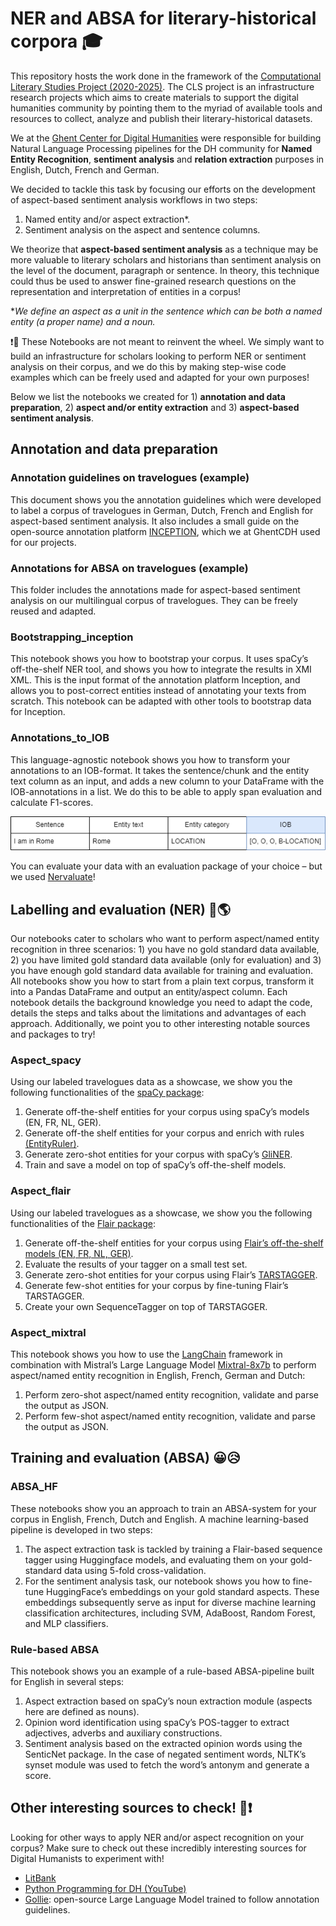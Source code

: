 # NER and ABSA for literary-historical corpora 🎓

This repository hosts the work done in the framework of the [Computational Literary Studies Project (2020-2025)](https://clsinfra.io/). The CLS project is an infrastructure research projects which aims to create materials to support the digital humanities community by pointing them to the myriad of available tools and resources to collect, analyze and publish their literary-historical datasets. 

We at the [Ghent Center for Digital Humanities](https://www.ghentcdh.ugent.be/) were responsible for building Natural Language Processing pipelines for the DH community for **Named Entity Recognition**, **sentiment analysis** and **relation extraction** purposes in English, Dutch, French and German. 

We decided to tackle this task by focusing our efforts on the development of aspect-based sentiment analysis workflows in two steps:
1.	Named entity and/or aspect extraction*.
2.	Sentiment analysis on the aspect and sentence columns.

We theorize that **aspect-based sentiment analysis** as a technique may be more valuable to literary scholars and historians than sentiment analysis on the level of the document, paragraph or sentence. In theory, this technique could thus be used to answer fine-grained research questions on the representation and interpretation of entities in a corpus!

*_We define an aspect as a unit in the sentence which can be both a named entity (a proper name) and a noun._

❗🧠 These Notebooks are not meant to reinvent the wheel. We simply want to build an infrastructure for scholars looking to perform NER or sentiment analysis on their corpus, and we do this by making step-wise code examples which can be freely used and adapted for your own purposes! 

Below we list the notebooks we created for 1) **annotation and data preparation**, 2) **aspect and/or entity extraction** and 3) **aspect-based sentiment analysis**.

## Annotation and data preparation
###	**Annotation guidelines on travelogues (example)**
This document shows you the annotation guidelines which were developed to label a corpus of travelogues in German, Dutch, French and English for aspect-based sentiment analysis. It also includes a small guide on the open-source annotation platform [INCEPTION](https://inception-project.github.io/), which we at GhentCDH used for our projects.
###	**Annotations for ABSA on travelogues (example)**
This folder includes the annotations made for aspect-based sentiment analysis on our multilingual corpus of travelogues. They can be freely reused and adapted.
###	**Bootstrapping_inception**
This notebook shows you how to bootstrap your corpus. It uses spaCy’s off-the-shelf NER tool, and shows you how to integrate the results in XMI XML. This is the input format of the annotation platform Inception, and allows you to post-correct entities instead of annotating your texts from scratch. This notebook can be adapted with other tools to bootstrap data for Inception.
###	**Annotations_to_IOB**
This language-agnostic notebook shows you how to transform your annotations to an IOB-format. It takes the sentence/chunk and the entity text column as an input, and adds a new column to your DataFrame with the IOB-annotations in a list. We do this to be able to apply span evaluation and calculate F1-scores.

![dataframe_to_bio](https://github.com/GhentCDH/CLSinfra/blob/main/Dataframe_to_bio.png)
 
You can evaluate your data with an evaluation package of your choice – but we used [Nervaluate](https://pypi.org/project/nervaluate/)!

## Labelling and evaluation (NER) 🔎🌎
Our notebooks cater to scholars who want to perform aspect/named entity recognition in three scenarios: 1) you have no gold standard data available, 2) you have limited gold standard data available (only for evaluation) and 3) you have enough gold standard data available for training and evaluation. 
All notebooks show you how to start from a plain text corpus, transform it into a Pandas DataFrame and output an entity/aspect column. Each notebook details the background knowledge you need to adapt the code, details the steps and talks about the limitations and advantages of each approach. Additionally, we point you to other interesting notable sources and packages to try!
###	**Aspect_spacy**
Using our labeled travelogues data as a showcase, we show you the following functionalities of the [spaCy package](https://spacy.io/usage/training#config):
1.	Generate off-the-shelf entities for your corpus using spaCy’s models (EN, FR, NL, GER).
2.	Generate off-the shelf entities for your corpus and enrich with rules [(EntityRuler)](https://spacy.io/api/entityruler).
3.	Generate zero-shot entities for your corpus with spaCy’s [GliNER](https://github.com/urchade/GLiNER).
4.	Train and save a model on top of spaCy’s off-the-shelf models.

###	**Aspect_flair**
Using our labeled travelogues as a showcase, we show you the following functionalities of the [Flair package](https://flairnlp.github.io/):
1.	Generate off-the-shelf entities for your corpus using [Flair’s off-the-shelf models (EN, FR, NL, GER)](https://flairnlp.github.io/docs/category/tutorial-1-basic-tagging).
2.	Evaluate the results of your tagger on a small test set.
3.	Generate zero-shot entities for your corpus using Flair’s [TARSTAGGER](https://github.com/flairNLP/flair/blob/master/resources/docs/TUTORIAL_10_TRAINING_ZERO_SHOT_MODEL.md).
4.	Generate few-shot entities for your corpus by fine-tuning Flair’s TARSTAGGER.
5.	Create your own SequenceTagger on top of TARSTAGGER. 

###	**Aspect_mixtral**
This notebook shows you how to use the [LangChain](https://www.langchain.com/) framework in combination with Mistral’s Large Language Model [Mixtral-8x7b](https://huggingface.co/mistralai/Mixtral-8x7B-Instruct-v0.1) to perform aspect/named entity recognition in English, French, German and Dutch:
1.	Perform zero-shot aspect/named entity recognition, validate and parse the output as JSON.
2.	Perform few-shot aspect/named entity recognition, validate and parse the output as JSON.

## Training and evaluation (ABSA) 😀😥
###	**ABSA_HF**
These notebooks show you an approach to train an ABSA-system for your corpus in English, French, Dutch and English. A machine learning-based pipeline is developed in two steps: 
1)	The aspect extraction task is tackled by training a Flair-based sequence tagger using Huggingface models, and evaluating them on your gold-standard data using 5-fold cross-validation. 
2)	For the sentiment analysis task, our notebook shows you how to fine-tune HuggingFace’s embeddings on your gold standard aspects. These embeddings subsequently serve as input for diverse machine learning classification architectures, including SVM, AdaBoost, Random Forest, and MLP classifiers.

### **Rule-based ABSA** 
This notebook shows you an example of a rule-based ABSA-pipeline built for English in several steps: 
1)	Aspect extraction based on spaCy’s noun extraction module (aspects here are defined as nouns).
2)	Opinion word identification using spaCy’s POS-tagger to extract adjectives, adverbs and auxiliary constructions.
3)	Sentiment analysis based on the extracted opinion words using the SenticNet package. In the case of negated sentiment words, NLTK’s synset module was used to fetch the word’s antonym and generate a score.

## Other interesting sources to check! 🦾❗

Looking for other ways to apply NER and/or aspect recognition on your corpus? Make sure to check out these incredibly interesting sources for Digital Humanists to experiment with!
* [LitBank](https://github.com/dbamman/litbank)
* [Python Programming for DH (YouTube)](https://www.youtube.com/@python-programming)
* [Gollie](https://hitz-zentroa.github.io/GoLLIE/): open-source Large Language Model trained to follow annotation guidelines.


